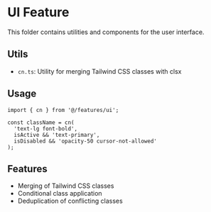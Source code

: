 # UI Feature

This folder contains utilities and components for the user interface.

## Utils

- `cn.ts`: Utility for merging Tailwind CSS classes with clsx

## Usage

```tsx
import { cn } from '@/features/ui';

const className = cn(
  'text-lg font-bold',
  isActive && 'text-primary',
  isDisabled && 'opacity-50 cursor-not-allowed'
);
```

## Features

- Merging of Tailwind CSS classes
- Conditional class application
- Deduplication of conflicting classes
